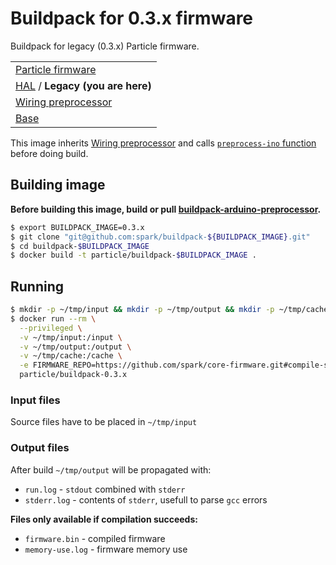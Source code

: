 # Buildpack for 0.3.x firmware
Buildpack for legacy (0.3.x) Particle firmware.

| |
|---|
|  [Particle firmware](https://github.com/spark/firmware-buildpack-builder)  |
| [HAL](https://github.com/spark/buildpack-hal) / **Legacy (you are here)** |
| [Wiring preprocessor](https://github.com/spark/buildpack-arduino-preprocessor) |
| [Base](https://github.com/spark/buildpack-base) |

This image inherits [Wiring preprocessor](https://github.com/spark/buildpack-arduino-preprocessor) and calls [`preprocess-ino` function](https://github.com/spark/buildpack-arduino-preprocessor#running) before doing build.

## Building image

**Before building this image, build or pull [buildpack-arduino-preprocessor](https://github.com/spark/buildpack-arduino-preprocessor).**

```bash
$ export BUILDPACK_IMAGE=0.3.x
$ git clone "git@github.com:spark/buildpack-${BUILDPACK_IMAGE}.git"
$ cd buildpack-$BUILDPACK_IMAGE
$ docker build -t particle/buildpack-$BUILDPACK_IMAGE .
```

## Running

```bash
$ mkdir -p ~/tmp/input && mkdir -p ~/tmp/output && mkdir -p ~/tmp/cache
$ docker run --rm \
  --privileged \
  -v ~/tmp/input:/input \
  -v ~/tmp/output:/output \
  -v ~/tmp/cache:/cache \
  -e FIRMWARE_REPO=https://github.com/spark/core-firmware.git#compile-server2 \
  particle/buildpack-0.3.x
```

### Input files
Source files have to be placed in `~/tmp/input`

### Output files
After build `~/tmp/output` will be propagated with:

* `run.log` - `stdout` combined with `stderr`
* `stderr.log` - contents of `stderr`, usefull to parse `gcc` errors

**Files only available if compilation succeeds:**
* `firmware.bin` - compiled firmware
* `memory-use.log` - firmware memory use
